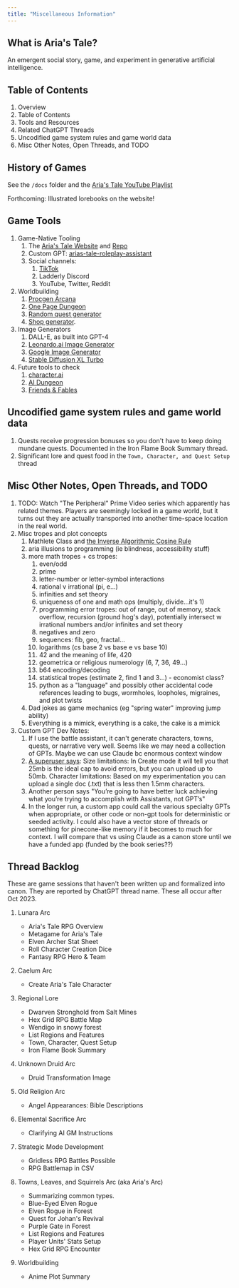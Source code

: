 ```yaml
---
title: "Miscellaneous Information"
---
```


## What is Aria's Tale?

An emergent social story, game, and experiment in generative artificial intelligence.

## Table of Contents

1. Overview
2. Table of Contents
3. Tools and Resources
4. Related ChatGPT Threads
5. Uncodified game system rules and game world data
6. Misc Other Notes, Open Threads, and TODO

## History of Games

See the `/docs` folder and the [Aria's Tale YouTube Playlist](https://www.youtube.com/watch?v=_nEaajP78WQ)

Forthcoming: Illustrated lorebooks on the website!

## Game Tools

1. Game-Native Tooling
   1. The [Aria's Tale Website](https://arias-tale-rpg.vercel.app/) and [Repo](https://github.com/Vandivier/arias-tale-rpg)
   2. Custom GPT: [arias-tale-roleplay-assistant](https://chat.openai.com/g/g-V5UqBQLKh-arias-tale-roleplay-assistant)
   3. Social channels:
      1. [TikTok](https://www.tiktok.com/@arias.tale.game)
      2. Ladderly Discord
      3. YouTube, Twitter, Reddit
2. Worldbuilding
   1. [Procgen Arcana](https://watabou.github.io/news.html)
   2. [One Page Dungeon](https://watabou.itch.io/one-page-dungeon)
   3. [Random quest generator](https://donjon.bin.sh/fantasy/adventure/)
   4. [Shop generator](https://donjon.bin.sh/d20/magic/shop.html).
3. Image Generators
   1. DALL-E, as built into GPT-4
   2. [Leonardo.ai Image Generator](https://leonardo.ai/)
   3. [Google Image Generator](https://www.google.com/search/images/)
   4. [Stable Diffusion XL Turbo](https://stablediffusionxl.com/stable-diffusion-sdxl-turbo/#trynow)
4. Future tools to check
   1. [character.ai](https://beta.character.ai/)
   2. [AI Dungeon](https://aidungeon.com/)
   3. [Friends & Fables](https://www.fables.gg/features)

## Uncodified game system rules and game world data

1. Quests receive progression bonuses so you don't have to keep doing mundane quests. Documented in the Iron Flame Book Summary thread.
2. Significant lore and quest food in the `Town, Character, and Quest Setup` thread

## Misc Other Notes, Open Threads, and TODO

1. TODO: Watch "The Peripheral" Prime Video series which apparently has related themes. Players are seemingly locked in a game world, but it turns out they are actually transported into another time-space location in the real world.
2. Misc tropes and plot concepts
   1. Mathlete Class and [the Inverse Algorithmic Cosine Rule](https://www.youtube.com/watch?v=J5DgMm14ioc)
   2. aria illusions to programming (ie blindness, accessibility stuff)
   3. more math tropes + cs tropes:
      1. even/odd
      2. prime
      3. letter-number or letter-symbol interactions
      4. rational v irrational (pi, e...)
      5. infinities and set theory
      6. uniqueness of one and math ops (multiply, divide...it's 1)
      7. programming error tropes: out of range, out of memory, stack overflow, recursion (ground hog's day), potentially intersect w irrational numbers and/or infinites and set theory
      8. negatives and zero
      9. sequences: fib, geo, fractal...
      10. logarithms (cs base 2 vs base e vs base 10)
      11. 42 and the meaning of life, 420
      12. geometrica or religious numerology (6, 7, 36, 49...)
      13. b64 encoding/decoding
      14. statistical tropes (estimate 2, find 1 and 3...) - economist class?
      15. python as a "language" and possibly other accidental code references leading to bugs, wormholes, loopholes, migraines, and plot twists
   4. Dad jokes as game mechanics (eg "spring water" improving jump ability)
   5. Everything is a mimick, everything is a cake, the cake is a mimick
3. Custom GPT Dev Notes:
   1. If I use the battle assistant, it can't generate characters, towns, quests, or narrative very well. Seems like we may need a collection of GPTs. Maybe we can use Claude bc enormous context window
   2. [A superuser says](https://community.openai.com/t/gpts-knowledge-capacity-limits/492955/14): Size limitations: In Create mode it will tell you that 25mb is the ideal cap to avoid errors, but you can upload up to 50mb. Character limitations: Based on my experimentation you can upload a single doc (.txt) that is less then 1.5mm characters.
   3. Another person says "You’re going to have better luck achieving what you’re trying to accomplish with Assistants, not GPT’s"
   4. In the longer run, a custom app could call the various specialty GPTs when appropriate, or other code or non-gpt tools for deterministic or seeded activity. I could also have a vector store of threads or something for pinecone-like memory if it becomes to much for context. I will compare that vs using Claude as a canon store until we have a funded app (funded by the book series??)

## Thread Backlog

These are game sessions that haven't been written up and formalized into canon. They are reported by ChatGPT thread name. These all occur after Oct 2023.

1. Lunara Arc

   - Aria's Tale RPG Overview
   - Metagame for Aria's Tale
   - Elven Archer Stat Sheet
   - Roll Character Creation Dice
   - Fantasy RPG Hero & Team

2. Caelum Arc

   - Create Aria's Tale Character

3. Regional Lore

   - Dwarven Stronghold from Salt Mines
   - Hex Grid RPG Battle Map
   - Wendigo in snowy forest
   - List Regions and Features
   - Town, Character, Quest Setup
   - Iron Flame Book Summary

4. Unknown Druid Arc

   - Druid Transformation Image

5. Old Religion Arc

   - Angel Appearances: Bible Descriptions

6. Elemental Sacrifice Arc

   - Clarifying AI GM Instructions

7. Strategic Mode Development

   - Gridless RPG Battles Possible
   - RPG Battlemap in CSV

8. Towns, Leaves, and Squirrels Arc (aka Aria's Arc)

   - Summarizing common types.
   - Blue-Eyed Elven Rogue
   - Elven Rogue in Forest
   - Quest for Johan's Revival
   - Purple Gate in Forest
   - List Regions and Features
   - Player Units' Stats Setup
   - Hex Grid RPG Encounter

9. Worldbuilding

   - Anime Plot Summary
